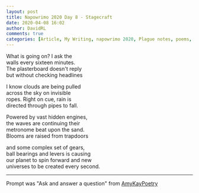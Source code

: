 ```yaml
---  
layout: post  
title: Napowrimo 2020 Day 8 - Stagecraft  
date: 2020-04-08 16:02  
author: DavidRL  
comments: true  
categories: [Article, My Writing, napowrimo 2020, Plague notes, poems, Poems]  
---  
```

What is going on? I ask the  
walls every sixteen minutes.  
The plasterboard doesn't reply  
but without checking headlines  
  
I know clouds are being pulled  
across the sky on invisible  
ropes. Right on cue, rain is  
directed through pipes to fall.  
  
Powered by vast hidden engines,  
the waves are continuing their  
metronome beat upon the sand.  
Blooms are raised from trapdoors  
  
and some complex set of gears,  
ball bearings and levers is causing  
our planet to spin forward and new  
universes to be created every second.  
  
***  
  
Prompt was "Ask and answer a question" from <a href="https://www.instagram.com/amykaypoetry/" target="_blank" rel="noopener noreferrer">AmyKayPoetry</a>  
  